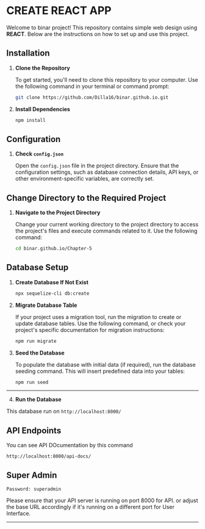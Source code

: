 # CREATE REACT APP

Welcome to binar project! This repository contains simple web design using **REACT**. Below are the instructions on how to set up and use this project.

<!-- ![Cars ERD](cars_ERD/cars_ERD.png) -->

## Installation

1. **Clone the Repository**

   To get started, you'll need to clone this repository to your computer. Use the following command in your terminal or command prompt:

   ```bash
   git clone https://github.com/Dilla16/binar.github.io.git
   ```

2. **Install Dependencies**
   ```bash
   npm install
   ```

## Configuration

1. **Check `config.json`**

   Open the `config.json` file in the project directory. Ensure that the configuration settings, such as database connection details, API keys, or other environment-specific variables, are correctly set.

## Change Directory to the Required Project

1. **Navigate to the Project Directory**

   Change your current working directory to the project directory to access the project's files and execute commands related to it. Use the following command:

   ```bash
   cd binar.github.io/Chapter-5
   ```

## Database Setup

1. **Create Database If Not Exist**

   ```bash
   npx sequelize-cli db:create
   ```

2. **Migrate Database Table**

   If your project uses a migration tool, run the migration to create or update database tables. Use the following command, or check your project's specific documentation for migration instructions:

   ```bash
   npm run migrate
   ```

3. **Seed the Database**

   To populate the database with initial data (if required), run the database seeding command. This will insert predefined data into your tables:

   ```bash
   npm run seed
   ```

---

4. **Run the Database**

This database run on `http://localhost:8000/`

## API Endpoints

You can see API DOcumentation by this command

`http://localhost:8000/api-docs/`

## Super Admin

```Email: superadmin@gmail.com
Password: superadmin
```

Please ensure that your API server is running on port 8000 for API.
or adjust the base URL accordingly if it's running on a different port for User Interface.

---

```

```
